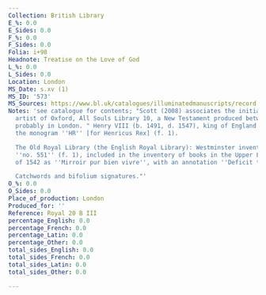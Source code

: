 ```yaml
---
Collection: British Library
E_%: 0.0
E_Sides: 0.0
F_%: 0.0
F_Sides: 0.0
Folia: i+98
Headnote: Treatise on the Love of God
L_%: 0.0
L_Sides: 0.0
Location: London
MS_Date: s.xv (1)
MS_ID: '573'
MS_Sources: https://www.bl.uk/catalogues/illuminatedmanuscripts/record.asp?MSID=5832&CollID=16&NStart=200203
Notes: 'see catalogue for contents; "Scott (2008) associates the initials with the
  artist of Oxford, All Souls Library 10, a New Testament produced between 1415-1430,
  probably in London. " Henry VIII (b. 1491, d. 1547), king of England and Ireland:
  the monogram ''HR'' [for Henricus Rex] (f. 1).

  The Old Royal Library (the English Royal Library): Westminster inventory number
  ''no. 551'' (f. 1), included in the inventory of books in the Upper Library at Westminster
  of 1542 as ''Mirroir pur bien vivre'', with an annotation ''Deficit this booke''."

  Catchwords and bifolium signatures."'
O_%: 0.0
O_Sides: 0.0
Place_of_production: London
Produced_for: ''
Reference: Royal 20 B III
percentage_English: 0.0
percentage_French: 0.0
percentage_Latin: 0.0
percentage_Other: 0.0
total_sides_English: 0.0
total_sides_French: 0.0
total_sides_Latin: 0.0
total_sides_Other: 0.0

---
```


